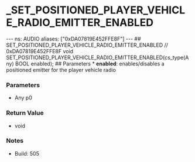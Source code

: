 # _SET_POSITIONED_PLAYER_VEHICLE_RADIO_EMITTER_ENABLED

--- ns: AUDIO aliases: ["0xDA07819E452FFE8F"] --- ## SET_POSITIONED_PLAYER_VEHICLE_RADIO_EMITTER_ENABLED  // 0xDA07819E452FFE8F void SET_POSITIONED_PLAYER_VEHICLE_RADIO_EMITTER_ENABLED(cs_type(Any) BOOL enabled);   ## Parameters * **enabled**: enables/disables a positioned emitter for the player vehicle radio

### Parameters
* Any p0

### Return Value
* void

### Notes
* Build: 505


